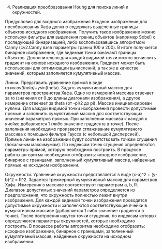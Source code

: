 4. Реализация преобразования Houhg для поиска линий и окружностей. 

Предусловия для входного изображения
Входное изображение для преобразования Хафа должно содержать выделенные границы объектов исходного изображения. Получить такое изображение можно используя фильтры для выделения границ объектов (например Sobel) с последующей бинаризацией, либо воспользовавшись алгоритмом Canny (cv2.Canny взяв параметры границ 100 и 200). В итоге получается бинарное изображение, где видимые точки означают границы объектов.
Дополнительно для каждой видимой точки можно вычислить градиент на основе исходного изображения. Градиент может быть использован для оптимизации вычислений, а так же в качестве значений, которым заполняется кумулятивный массив.

Линии.
Представить уравнение прямой в виде ro=x*cos(theta)+y*sin(theta). Задать кумулятивный массив для параметров пространства Хафа. Одно из измерений массива отвечает за ro (значения от 0 до длины диагонали изображения), а другое измерение отвечает за theta (от -pi/2 до pi). Массив инициализирован нулями. Для каждой видимой точки изображения провести допустимые прямые и заполнить кумулятивный массив  для соответствующих значений параметров прямых. При заполнении массива к каждой к ячейке добавляется 1 (либо значение градиента в точке). После заполнения необходимо произвести сглаживание кумулятивного массива с помощью фильтра Гаусса (с небольшой дисперсией). Прямые линии на изображении будут соответствовать точкам сгущения (локальным максимумам). По индексам точек сгущения определяются параметры прямой, которую необходимо построить. 
В процессе работы алгоритма необходимо отобразить: исходное изображение, бинарное с границами, заполненный кумулятивный массив, найденные прямые на исходном изображении.

Окружности. 
Уравнение окружности представляется в виде (x-a)^2 + (y-b)^2 = R^2. Задается трехмерный кумулятивный массив для параметров Хафа. Измерения в массиве соответствуют параметрам a, b, R. Диапазон допустимых значений параметров определяется из предположения, что окружность полностью лежит внутри изображения. Для каждой видимой точки изображения проводятся допустимые окружности и заполняются соответствующие ячейки в кумулятивном массиве (добавляется 1 либо значение градиента в точке). После построения ищутся точки сгущения, по  индексам которых определяются параметры окружностей, которые необходимо построить. 
В процессе работы алгоритма необходимо отобразить: исходное изображение, бинарное с границами, заполненный кумулятивный массив, найденные окружности на исходном изображении.
